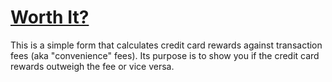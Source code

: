 # <a href="https://www.worthit.cc/" target="_blank">Worth It?</a>

This is a simple form that calculates credit card rewards against transaction fees (aka "convenience" fees). 
Its purpose is to show you if the credit card rewards outweigh the fee or vice versa.
